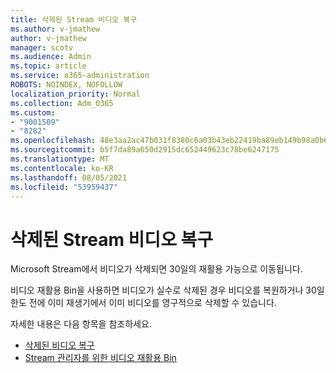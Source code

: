 ```yaml
---
title: 삭제된 Stream 비디오 복구
ms.author: v-jmathew
author: v-jmathew
manager: scotv
ms.audience: Admin
ms.topic: article
ms.service: o365-administration
ROBOTS: NOINDEX, NOFOLLOW
localization_priority: Normal
ms.collection: Adm_O365
ms.custom:
- "9001509"
- "8282"
ms.openlocfilehash: 48e3aa2ac47b031f8380c6a03b43eb22419ba89eb149b98a0b63b71f3713ca0c
ms.sourcegitcommit: b5f7da89a650d2915dc652449623c78be6247175
ms.translationtype: MT
ms.contentlocale: ko-KR
ms.lasthandoff: 08/05/2021
ms.locfileid: "53959437"
---
```

# <a name="recover-your-deleted-stream-videos-from-the-recycle-bin"></a>삭제된 Stream 비디오 복구

Microsoft Stream에서 비디오가 삭제되면 30일의 재활용 가능으로 이동됩니다.

비디오 재활용 Bin을 사용하면 비디오가 실수로 삭제된 경우 비디오를 복원하거나 30일 한도 전에 이미 재생기에서 이미 비디오를 영구적으로 삭제할 수 있습니다.

자세한 내용은 다음 항목을 참조하세요.

- [삭제된 비디오 복구](https://docs.microsoft.com/stream/portal-my-recycle-bin)
- [Stream 관리자를 위한 비디오 재활용 Bin](https://docs.microsoft.com/stream/admin-recycle-bin)
